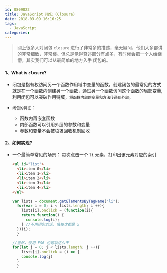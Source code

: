 ```yaml
---
id: 0809022
title: JavaScript 闭包 (Closure)
date: 2018-03-09 16:16:25
tags:
  - JavaScript
categories:
---
```


> 网上很多人对闭包 `closure` 进行了非常多的描述，毫无疑问，他们大多都讲的非常细致，非常棒。但总是觉得赘述部分有点多，有时候会把一个人给绕懵，其实我们可以从最简单的地方入手 闭包的。

#### <a>1、What is `closure`?</a>

- 闭包是指有权访问另一个函数作用域中变量的函数，创建闭包的最常见的方式就是在一个函数内创建另一个函数，通过另一个函数访问这个函数的局部变量,利用闭包可以突破作用链域，`将函数内部的变量和方法传递到外部`。

- `闭包的特征`：
  - 函数内再嵌套函数
  - 内部函数可以引用外层的参数和变量
  - 参数和变量不会被垃圾回收机制回收

#### <a>2、如何实现?</a>

- 一个最简单常见的场景：
  每次点击一个 `li` 元素，打印出该元素对应的索引
  ```html
  <ul id="list">
    <li>item 0</li>
    <li>item 1</li>
    <li>item 2</li>
    <li>item 3</li>
    <li>item 4</li>
  </ul>
  ```
  ```js
  var lists = document.getElementsByTagName("li");
 	for(var i = 0; i < lists.length; i ++){
 	  lists[i].onclick = (function(i){
      return function() {
        console.log(i);
      } //不用闭包的话，值每次都是 5
    })(i);
 	}

  //当然，使用 ES6 也可以这么干
  for(let j = 0; j < lists.length; j ++){
 	  lists[j].onclick = () => {
      console.log(j)
    }
 	}
  ```